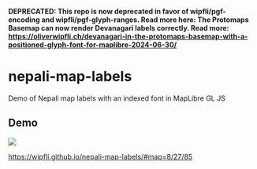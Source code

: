 **DEPRECATED: This repo is now deprecated in favor of wipfli/pgf-encoding and wipfli/pgf-glyph-ranges. Read more here: The Protomaps Basemap can now render Devanagari labels correctly. Read more: https://oliverwipfli.ch/devanagari-in-the-protomaps-basemap-with-a-positioned-glyph-font-for-maplibre-2024-06-30/**

# nepali-map-labels
Demo of Nepali map labels with an indexed font in MapLibre GL JS

## Demo

<a href="https://wipfli.github.io/nepali-map-labels/"><img src="screenshot.png"></a>

https://wipfli.github.io/nepali-map-labels/#map=8/27/85



